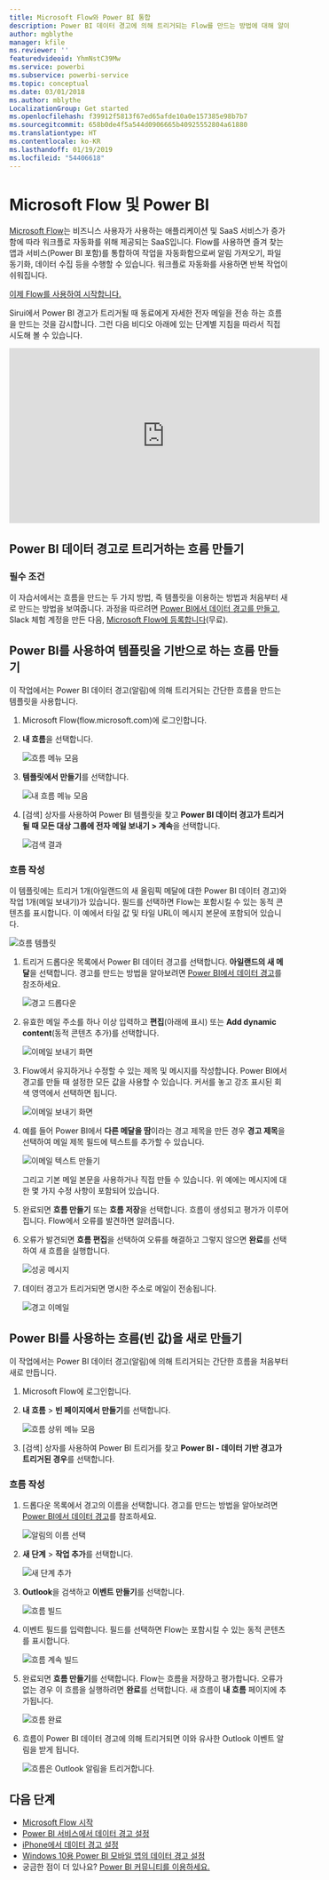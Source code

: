 ```yaml
---
title: Microsoft Flow와 Power BI 통합
description: Power BI 데이터 경고에 의해 트리거되는 Flow를 만드는 방법에 대해 알아봅니다.
author: mgblythe
manager: kfile
ms.reviewer: ''
featuredvideoid: YhmNstC39Mw
ms.service: powerbi
ms.subservice: powerbi-service
ms.topic: conceptual
ms.date: 03/01/2018
ms.author: mblythe
LocalizationGroup: Get started
ms.openlocfilehash: f39912f5813f67ed65afde10a0e157385e98b7b7
ms.sourcegitcommit: 658b0de4f5a544d0906665b40925552804a61880
ms.translationtype: HT
ms.contentlocale: ko-KR
ms.lasthandoff: 01/19/2019
ms.locfileid: "54406618"
---
```

# <a name="microsoft-flow-and-power-bi"></a>Microsoft Flow 및 Power BI

[Microsoft Flow](https://flow.microsoft.com/en-us/documentation/getting-started)는 비즈니스 사용자가 사용하는 애플리케이션 및 SaaS 서비스가 증가함에 따라 워크플로 자동화를 위해 제공되는 SaaS입니다. Flow를 사용하면 즐겨 찾는 앱과 서비스(Power BI 포함)를 통합하여 작업을 자동화함으로써 알림 가져오기, 파일 동기화, 데이터 수집 등을 수행할 수 있습니다. 워크플로 자동화를 사용하면 반복 작업이 쉬워집니다.

[이제 Flow를 사용하여 시작합니다.](https://flow.microsoft.com/documentation/getting-started)

Sirui에서 Power BI 경고가 트리거될 때 동료에게 자세한 전자 메일을 전송 하는 흐름을 만드는 것을 감시합니다. 그런 다음 비디오 아래에 있는 단계별 지침을 따라서 직접 시도해 볼 수 있습니다.

<iframe width="560" height="315" src="https://www.youtube.com/embed/YhmNstC39Mw" frameborder="0" allowfullscreen></iframe>

## <a name="create-a-flow-that-is-triggered-by-a-power-bi-data-alert"></a>Power BI 데이터 경고로 트리거하는 흐름 만들기

### <a name="prerequisites"></a>필수 조건
이 자습서에서는 흐름을 만드는 두 가지 방법, 즉 템플릿을 이용하는 방법과 처음부터 새로 만드는 방법을 보여줍니다. 과정을 따르려면 [Power BI에서 데이터 경고를 만들고](service-set-data-alerts.md), Slack 체험 계정을 만든 다음, [Microsoft Flow에 등록합니다](https://flow.microsoft.com/en-us/#home-signup)(무료).

## <a name="create-a-flow-that-uses-power-bi---from-a-template"></a>Power BI를 사용하여 템플릿을 기반으로 하는 흐름 만들기
이 작업에서는 Power BI 데이터 경고(알림)에 의해 트리거되는 간단한 흐름을 만드는 템플릿을 사용합니다.

1. Microsoft Flow(flow.microsoft.com)에 로그인합니다.
2. **내 흐름**을 선택합니다.
   
   ![흐름 메뉴 모음](media/service-flow-integration/power-bi-my-flows.png)
3. **템플릿에서 만들기**를 선택합니다.
   
    ![내 흐름 메뉴 모음](media/service-flow-integration/power-bi-template.png)
4. [검색] 상자를 사용하여 Power BI 템플릿을 찾고 **Power BI 데이터 경고가 트리거될 때 모든 대상 그룹에 전자 메일 보내기 > 계속**을 선택합니다.
   
    ![검색 결과](media/service-flow-integration/power-bi-flow-alert.png)


### <a name="build-the-flow"></a>흐름 작성
이 템플릿에는 트리거 1개(아일랜드의 새 올림픽 메달에 대한 Power BI 데이터 경고)와 작업 1개(메일 보내기)가 있습니다. 필드를 선택하면 Flow는 포함시킬 수 있는 동적 콘텐츠를 표시합니다.  이 예에서 타일 값 및 타일 URL이 메시지 본문에 포함되어 있습니다.

![흐름 템플릿](media/service-flow-integration/power-bi-template1.png)

1. 트리거 드롭다운 목록에서 Power BI 데이터 경고를 선택합니다. **아일랜드의 새 메달**을 선택합니다. 경고를 만드는 방법을 알아보려면 [Power BI에서 데이터 경고](service-set-data-alerts.md)를 참조하세요.
   
   ![경고 드롭다운](media/service-flow-integration/power-bi-trigger-flow.png)
2. 유효한 메일 주소를 하나 이상 입력하고 **편집**(아래에 표시) 또는 **Add dynamic content**(동적 콘텐츠 추가)를 선택합니다. 
   
   ![이메일 보내기 화면](media/service-flow-integration/power-bi-flow-email.png)

3. Flow에서 유지하거나 수정할 수 있는 제목 및 메시지를 작성합니다. Power BI에서 경고를 만들 때 설정한 모든 값을 사용할 수 있습니다. 커서를 놓고 강조 표시된 회색 영역에서 선택하면 됩니다. 

   ![이메일 보내기 화면](media/service-flow-integration/power-bi-flow-email-default.png)

1.  예를 들어 Power BI에서 **다른 메달을 땀**이라는 경고 제목을 만든 경우 **경고 제목**을 선택하여 메일 제목 필드에 텍스트를 추가할 수 있습니다.

    ![이메일 텍스트 만들기](media/service-flow-integration/power-bi-flow-message.png)

    그리고 기본 메일 본문을 사용하거나 직접 만들 수 있습니다. 위 예에는 메시지에 대한 몇 가지 수정 사항이 포함되어 있습니다.

1. 완료되면 **흐름 만들기** 또는 **흐름 저장**을 선택합니다.  흐름이 생성되고 평가가 이루어집니다.  Flow에서 오류를 발견하면 알려줍니다.
2. 오류가 발견되면 **흐름 편집**을 선택하여 오류를 해결하고 그렇지 않으면 **완료**를 선택하여 새 흐름을 실행합니다.
   
   ![성공 메시지](media/service-flow-integration/power-bi-flow-running.png)
5. 데이터 경고가 트리거되면 명시한 주소로 메일이 전송됩니다.  
   
   ![경고 이메일](media/service-flow-integration/power-bi-flow-email2.png)

## <a name="create-a-flow-that-uses-power-bi---from-scratch-blank"></a>Power BI를 사용하는 흐름(빈 값)을 새로 만들기
이 작업에서는 Power BI 데이터 경고(알림)에 의해 트리거되는 간단한 흐름을 처음부터 새로 만듭니다.

1. Microsoft Flow에 로그인합니다.
2. **내 흐름** > **빈 페이지에서 만들기**를 선택합니다.
   
   ![흐름 상위 메뉴 모음](media/service-flow-integration/power-bi-my-flows.png)
3. [검색] 상자를 사용하여 Power BI 트리거를 찾고 **Power BI - 데이터 기반 경고가 트리거된 경우**를 선택합니다.

### <a name="build-your-flow"></a>흐름 작성
1. 드롭다운 목록에서 경고의 이름을 선택합니다.  경고를 만드는 방법을 알아보려면 [Power BI에서 데이터 경고](service-set-data-alerts.md)를 참조하세요.
   
    ![알림의 이름 선택](media/service-flow-integration/power-bi-totalstores2.png)
2. **새 단계** > **작업 추가**를 선택합니다.
   
   ![새 단계 추가](media/service-flow-integration/power-bi-new-step.png)
3. **Outlook**을 검색하고 **이벤트 만들기**를 선택합니다.
   
   ![흐름 빌드](media/service-flow-integration/power-bi-create-event.png)
4. 이벤트 필드를 입력합니다. 필드를 선택하면 Flow는 포함시킬 수 있는 동적 콘텐츠를 표시합니다.
   
   ![흐름 계속 빌드](media/service-flow-integration/power-bi-flow-event.png)
5. 완료되면 **흐름 만들기**를 선택합니다.  Flow는 흐름을 저장하고 평가합니다. 오류가 없는 경우 이 흐름을 실행하려면 **완료**를 선택합니다.  새 흐름이 **내 흐름** 페이지에 추가됩니다.
   
   ![흐름 완료](media/service-flow-integration/power-bi-flow-running.png)
6. 흐름이 Power BI 데이터 경고에 의해 트리거되면 이와 유사한 Outlook 이벤트 알림을 받게 됩니다.
   
    ![흐름은 Outlook 알림을 트리거합니다.](media/service-flow-integration/power-bi-flow-notice.png)

## <a name="next-steps"></a>다음 단계
* [Microsoft Flow 시작](https://flow.microsoft.com/en-us/documentation/getting-started/)
* [Power BI 서비스에서 데이터 경고 설정](service-set-data-alerts.md)
* [iPhone에서 데이터 경고 설정](consumer/mobile/mobile-set-data-alerts-in-the-mobile-apps.md)
* [Windows 10용 Power BI 모바일 앱의 데이터 경고 설정](consumer/mobile/mobile-set-data-alerts-in-the-mobile-apps.md)
* 궁금한 점이 더 있나요? [Power BI 커뮤니티를 이용하세요.](http://community.powerbi.com/)

